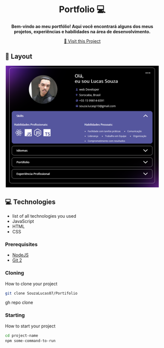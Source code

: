 <h1 align="center" style="font-weight: bold;">Portfolio 💻</h1>

<p align="center">
    <b>Bem-vindo ao meu portfólio! Aqui você encontrará alguns dos meus projetos, experiências e habilidades na área de desenvolvimento.</b>
</p>

<p align="center">
     <a href="https://souzalucas07.github.io/Portifolio/src/">📱 Visit this Project</a>
</p>

<h2 id="layout">🎨 Layout</h2>

<p align="center">
    <img src="src/img/img-projectFinal.png" alt="Image Example" width="500px">
</p>

<h2 id="technologies">💻 Technologies</h2>

- list of all technologies you used
- JavaScript
- HTML
- CSS

<h3>Prerequisites</h3>

- [NodeJS](https://github.com/)
- [Git 2](https://github.com)

<h3>Cloning</h3>

How to clone your project

```bash
git clone SouzaLucas07/Portifolio
```
gh repo clone 

<h3>Starting</h3>

How to start your project

```bash
cd project-name
npm some-command-to-run
```